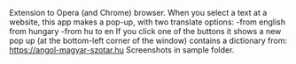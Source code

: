 Extension to Opera (and Chrome) browser. When you select a text at a website, this app makes a pop-up, with two translate options:
-from english from hungary
-from hu to en
If you click one of the buttons it shows a new pop up (at the bottom-left corner of the window) contains a dictionary from:
https://angol-magyar-szotar.hu
Screenshots in sample folder.
